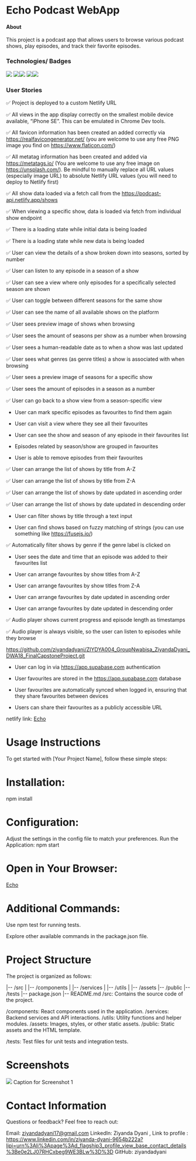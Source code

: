 # Echo Podcast WebApp
#### About
This project is a podcast app that allows users to browse various podcast shows, play episodes, and track their favorite episodes.

### Technologies/ Badges
<img src="https://img.shields.io/badge/HTML5-E34F26?style=for-the-badge&logo=html5&logoColor=white" />
<img src="https://img.shields.io/badge/CSS3-1572B6?style=for-the-badge&logo=css3&logoColor=white" /><img src="https://img.shields.io/badge/Sass-CC6699?style=for-the-badge&logo=sass&logoColor=white" />
<img src="https://img.shields.io/badge/JavaScript-323330?style=for-the-badge&logo=javascript&logoColor=F7DF1E" /><img src="https://img.shields.io/badge/React-20232A?style=for-the-badge&logo=react&logoColor=61DAFB" />


### User Stories
 
✅ Project is deployed to a custom Netlify URL

✅ All views in the app display correctly on the smallest mobile device available, “iPhone SE”. This can be emulated in Chrome Dev tools.

✅ All favicon information has been created an added correctly via https://realfavicongenerator.net/ (you are welcome to use any free PNG image you find on https://www.flaticon.com/)

✅ All metatag information has been created and added via https://metatags.io/ (You are welcome to use any free image on https://unsplash.com/). Be mindful to manually replace all URL values (especially image URL) to absolute Netlify URL values (you will need to deploy to Netlify first)

✅ All show data loaded via a fetch call from the https://podcast-api.netlify.app/shows

✅ When viewing a specific show, data is loaded via fetch from individual show endpoint

✅ There is a loading state while initial data is being loaded

✅ There is a loading state while new data is being loaded

✅ User can view the details of a show broken down into seasons, sorted by number

✅ User can listen to any episode in a season of a show

✅ User can see a view where only episodes for a specifically selected season are shown

✅ User can toggle between different seasons for the same show

✅ User can see the name of all available shows on the platform

✅ User sees preview image of shows when browsing

✅ User sees the amount of seasons per show as a number when browsing

✅ User sees a human-readable date as to when a show was last updated

✅ User sees what genres (as genre titles) a show is associated with when browsing

✅ User sees a preview image of seasons for a specific show

✅ User sees the amount of episodes in a season as a number

✅ User can go back to a show view from a season-specific view

- User can mark specific episodes as favourites to find them again

- User can visit a view where they see all their favourites

- User can see the show and season of any episode in their favourites list

- Episodes related by season/show are grouped in favourites

- User is able to remove episodes from their favourites

✅ User can arrange the list of shows by title from A-Z

✅ User can arrange the list of shows by title from Z-A

✅ User can arrange the list of shows by date updated in ascending order

✅ User can arrange the list of shows by date updated in descending order

- User can filter shows by title through a text input

- User can find shows based on fuzzy matching of strings (you can use something like https://fusejs.io/)

✅ Automatically filter shows by genre if the genre label is clicked on

- User sees the date and time that an episode was added to their favourites list

- User can arrange favourites by show titles from A-Z

- User can arrange favourites by show titles from Z-A

- User can arrange favourites by date updated in ascending order

- User can arrange favourites by date updated in descending order

✅ Audio player shows current progress and episode length as timestamps

✅ Audio player is always visible, so the user can listen to episodes while they browse

https://github.com/ziyandadyani/ZIYDYA004_GroupNwabisa_ZiyandaDyani_DWA18_FinalCapstoneProject.git

- User can log in via https://app.supabase.com authentication

- User favourites are stored in the https://app.supabase.com database

- User favourites are automatically synced when logged in, ensuring that they share favourites between devices

- Users can share their favourites as a publicly accessible URL

netlify link: [Echo](https://animated-begonia-ba673d.netlify.app/)


# Usage Instructions
To get started with [Your Project Name], follow these simple steps:

# Installation:

  npm install
  
# Configuration:

Adjust the settings in the config file to match your preferences.
Run the Application:
npm start

# Open in Your Browser:
[Echo](https://animated-begonia-ba673d.netlify.app/)

# Additional Commands:

Use npm test for running tests.

Explore other available commands in the package.json file.

# Project Structure

The project is organized as follows:

|-- /src
|   |-- /components
|   |-- /services
|   |-- /utils
|   |-- /assets
|-- /public
|-- /tests
|-- package.json
|-- README.md
/src: Contains the source code of the project.

/components: React components used in the application.
/services: Backend services and API interactions.
/utils: Utility functions and helper modules.
/assets: Images, styles, or other static assets.
/public: Static assets and the HTML template.

/tests: Test files for unit tests and integration tests.

# Screenshots
<img src ="https://ziyandadyani.github.io/image-PodApp/">
Caption for Screenshot 1

# Contact Information
Questions or feedback? Feel free to reach out:

Email: ziyandadyani17@gmail.com
LinkedIn: Ziyanda Dyani , Link to profile : https://www.linkedin.com/in/ziyanda-dyani-9654b222a?lipi=urn%3Ali%3Apage%3Ad_flagship3_profile_view_base_contact_details%3Be0e2LJ07RHCxbeg9WE3BLw%3D%3D
GitHub: ziyandadyani











